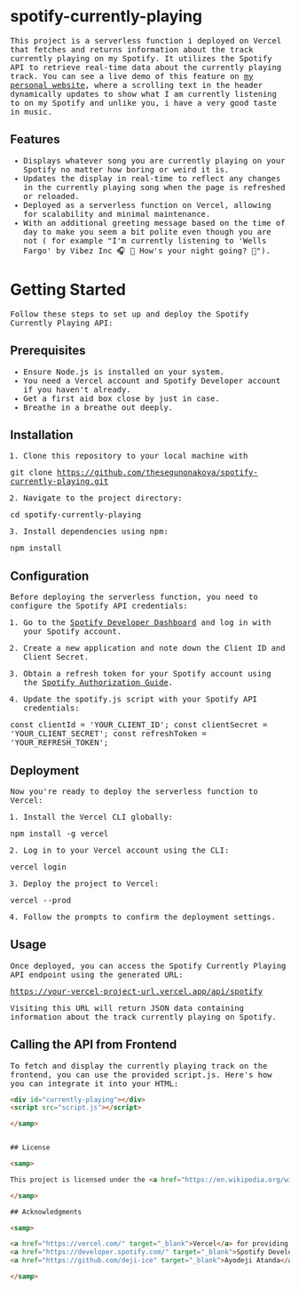# spotify-currently-playing

<samp>

This project is a serverless function i deployed on Vercel that fetches and returns information about the track currently playing on my Spotify. It utilizes the Spotify API to retrieve real-time data about the currently playing track. You can see a live demo of this feature on <a href="https://thesegunonakoya.me" target="_blank">my personal website</a>, where a scrolling text in the header dynamically updates to show what I am currently listening to on my Spotify and unlike you, i have a very good taste in music.

</samp>

## Features

<samp>

- Displays whatever song you are currently playing on your Spotify no matter how boring or weird it is.
- Updates the display in real-time to reflect any changes in the currently playing song when the page is refreshed or reloaded.
- Deployed as a serverless function on Vercel, allowing for scalability and minimal maintenance.
- With an additional greeting message based on the time of day to make you seem a bit polite even though you are not ( for example "I'm currently listening to 'Wells Fargo' by Vibez Inc 🎧 📀 How's your night going? 🎈").

</samp>

# Getting Started

<samp>

Follow these steps to set up and deploy the Spotify Currently Playing API:

</samp>

## Prerequisites

<samp>

- Ensure Node.js is installed on your system.
- You need a Vercel account and Spotify Developer account if you haven't already.
- Get a first aid box close by just in case.
- Breathe in a breathe out deeply.

</samp>

## Installation

<samp>

1. Clone this repository to your local machine with 

git clone https://github.com/thesegunonakoya/spotify-currently-playing.git

2. Navigate to the project directory:

cd spotify-currently-playing

3. Install dependencies using npm:

npm install

</samp>

## Configuration

<samp>

Before deploying the serverless function, you need to configure the Spotify API credentials:

1. Go to the <a href="https://developer.spotify.com/dashboard/login" target="_blank">Spotify Developer Dashboard</a> and log in with your Spotify account.

2. Create a new application and note down the Client ID and Client Secret.

3. Obtain a refresh token for your Spotify account using the <a href="https://developer.spotify.com/documentation/general/guides/authorization-guide/" target="_blank">Spotify Authorization Guide</a>.

4. Update the spotify.js script with your Spotify API credentials:

const clientId = 'YOUR_CLIENT_ID';
const clientSecret = 'YOUR_CLIENT_SECRET';
const refreshToken = 'YOUR_REFRESH_TOKEN';

</samp>

## Deployment

<samp>

Now you're ready to deploy the serverless function to Vercel:

1. Install the Vercel CLI globally:

npm install -g vercel

2. Log in to your Vercel account using the CLI:

vercel login

3. Deploy the project to Vercel:

vercel --prod

4. Follow the prompts to confirm the deployment settings.

</samp>

## Usage

<samp>

Once deployed, you can access the Spotify Currently Playing API endpoint using the generated URL:

https://your-vercel-project-url.vercel.app/api/spotify

Visiting this URL will return JSON data containing information about the track currently playing on Spotify.

</samp>

## Calling the API from Frontend

<samp>

To fetch and display the currently playing track on the frontend, you can use the provided script.js. Here's how you can integrate it into your HTML:

```html
<div id="currently-playing"></div>
<script src="script.js"></script>

</samp>


## License

<samp>

This project is licensed under the <a href="https://en.wikipedia.org/wiki/MIT_License" target="_blank">MIT License</a>

</samp>

## Acknowledgments

<samp>

<a href="https://vercel.com/" target="_blank">Vercel</a> for providing an excellent platform for serverless deployments.
<a href="https://developer.spotify.com/" target="_blank">Spotify Developer</a> for the Spotify API.
<a href="https://github.com/deji-ice" target="_blank">Ayodeji Atanda</a> for the inspiration and continuous guidance.

</samp>
